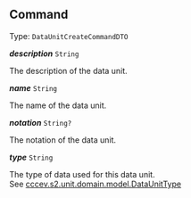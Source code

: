 

## Command

Type: `DataUnitCreateCommandDTO`  
<article>

***description*** `String` 

The description of the data unit.

</article>
<article>

***name*** `String` 

The name of the data unit.

</article>
<article>

***notation*** `String?` 

The notation of the data unit.

</article>
<article>

***type*** `String` 

The type of data used for this data unit. <br/> See [cccev.s2.unit.domain.model.DataUnitType](/docs/core-data-unit--page#dataunittype)

</article>

